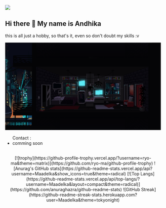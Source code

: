 ![](https://komarev.com/ghpvc/?username=your-github-Maadelka&label=PROFILE+VIEWS&style=plastic&color=blueviolet)
## Hi there 👋 My name is Andhika
this is all just a hobby, so that's it, even so don't doubt my skills :v

![Alt text](ss/svg.gif?raw=true "Hello world!")
<br>

<ul>Contact :
  <li>comming soon</li>  
</ul>

<br>

<div align="center" >
  [![trophy](https://github-profile-trophy.vercel.app/?username=ryo-ma&theme=matrix)](https://github.com/ryo-ma/github-profile-trophy)
  ![Anurag's GitHub stats](https://github-readme-stats.vercel.app/api?username=Maadelka&show_icons=true&theme=radical) 
  [![Top Langs](https://github-readme-stats.vercel.app/api/top-langs/?username=Maadelka&layout=compact&theme=radical)](https://github.com/anuraghazra/github-readme-stats)
  ![GitHub Streak](https://github-readme-streak-stats.herokuapp.com?user=Maadelka&theme=tokyonight)
</div>
